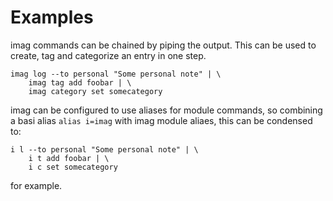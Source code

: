 # Examples

imag commands can be chained by piping the output.
This can be used to create, tag and categorize an entry in one step.

```
imag log --to personal "Some personal note" | \
    imag tag add foobar | \
    imag category set somecategory
```

imag can be configured to use aliases for module commands, so combining a basi
alias `alias i=imag` with imag module aliaes, this can be condensed to:

```
i l --to personal "Some personal note" | \
    i t add foobar | \
    i c set somecategory
```

for example.

